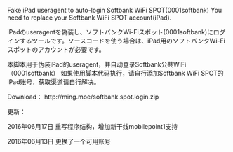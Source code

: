 <p>Fake iPad useragent to auto-login Softbank WiFi SPOT(0001softbank) You need to replace your Softbank WiFi SPOT account(iPad).</p>

<p>iPadのuseragentを偽装し、ソフトバンクWi-Fiスポット(0001softbank)にログインするツールです。ソースコードを使う場合は、iPad用のソフトバンクWi-Fiスポットのアカウントが必要です。</p>

<p>本脚本用于伪装iPad的useragent，并自动登录Softbank公共WiFi（0001softbank） 如果使用脚本代码执行，请自行添加Softbank WiFi SPOT的iPad账号，获取渠道请自行解决。</p>

<p>Download： http://ming.moe/softbank.spot.login.zip</p>

<p>更新：</p>
2016年06月17日 重写程序结构，增加新干线mobilepoint1支持</p>
<p>2016年06月13日 更换了一个可用账号</p>
